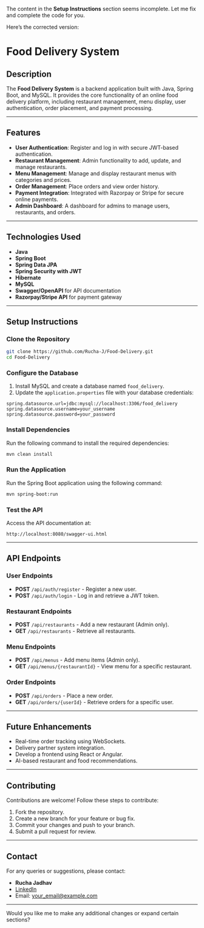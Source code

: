 The content in the **Setup Instructions** section seems incomplete. Let me fix and complete the code for you.

Here’s the corrected version:

# Food Delivery System

## Description

The **Food Delivery System** is a backend application built with Java, Spring Boot, and MySQL. It provides the core functionality of an online food delivery platform, including restaurant management, menu display, user authentication, order placement, and payment processing.

---

## Features

- **User Authentication**: Register and log in with secure JWT-based authentication.
- **Restaurant Management**: Admin functionality to add, update, and manage restaurants.
- **Menu Management**: Manage and display restaurant menus with categories and prices.
- **Order Management**: Place orders and view order history.
- **Payment Integration**: Integrated with Razorpay or Stripe for secure online payments.
- **Admin Dashboard**: A dashboard for admins to manage users, restaurants, and orders.

---

## Technologies Used

- **Java**
- **Spring Boot**
- **Spring Data JPA**
- **Spring Security with JWT**
- **Hibernate**
- **MySQL**
- **Swagger/OpenAPI** for API documentation
- **Razorpay/Stripe API** for payment gateway

---

## Setup Instructions

### Clone the Repository

```bash
git clone https://github.com/Rucha-J/Food-Delivery.git
cd Food-Delivery
```

### Configure the Database

1. Install MySQL and create a database named `food_delivery`.
2. Update the `application.properties` file with your database credentials:

```properties
spring.datasource.url=jdbc:mysql://localhost:3306/food_delivery
spring.datasource.username=your_username
spring.datasource.password=your_password
```

### Install Dependencies

Run the following command to install the required dependencies:

```bash
mvn clean install
```

### Run the Application

Run the Spring Boot application using the following command:

```bash
mvn spring-boot:run
```

### Test the API

Access the API documentation at:

```
http://localhost:8080/swagger-ui.html
```

---

## API Endpoints

### User Endpoints

- **POST** `/api/auth/register` - Register a new user.
- **POST** `/api/auth/login` - Log in and retrieve a JWT token.

### Restaurant Endpoints

- **POST** `/api/restaurants` - Add a new restaurant (Admin only).
- **GET** `/api/restaurants` - Retrieve all restaurants.

### Menu Endpoints

- **POST** `/api/menus` - Add menu items (Admin only).
- **GET** `/api/menus/{restaurantId}` - View menu for a specific restaurant.

### Order Endpoints

- **POST** `/api/orders` - Place a new order.
- **GET** `/api/orders/{userId}` - Retrieve orders for a specific user.

---

## Future Enhancements

- Real-time order tracking using WebSockets.
- Delivery partner system integration.
- Develop a frontend using React or Angular.
- AI-based restaurant and food recommendations.

---

## Contributing

Contributions are welcome! Follow these steps to contribute:

1. Fork the repository.
2. Create a new branch for your feature or bug fix.
3. Commit your changes and push to your branch.
4. Submit a pull request for review.

---

## Contact

For any queries or suggestions, please contact:

- **Rucha Jadhav**  
- [LinkedIn](https://www.linkedin.com/in/rucha-jadhav-08781921a/)  
- Email: your_email@example.com

---

Would you like me to make any additional changes or expand certain sections?
